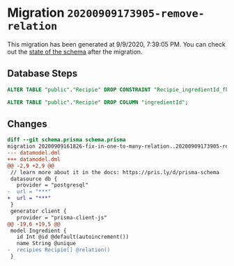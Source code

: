 # Migration `20200909173905-remove-relation`

This migration has been generated at 9/9/2020, 7:39:05 PM.
You can check out the [state of the schema](./schema.prisma) after the migration.

## Database Steps

```sql
ALTER TABLE "public"."Recipie" DROP CONSTRAINT "Recipie_ingredientId_fkey"

ALTER TABLE "public"."Recipie" DROP COLUMN "ingredientId";
```

## Changes

```diff
diff --git schema.prisma schema.prisma
migration 20200909161826-fix-in-one-to-many-relation..20200909173905-remove-relation
--- datamodel.dml
+++ datamodel.dml
@@ -2,9 +2,9 @@
 // learn more about it in the docs: https://pris.ly/d/prisma-schema
 datasource db {
   provider = "postgresql"
-  url = "***"
+  url = "***"
 }
 generator client {
   provider = "prisma-client-js"
@@ -19,6 +19,5 @@
 model Ingredient {
   id Int @id @default(autoincrement())
   name String @unique
-  recipies Recipie[] @relation()
 }
```


